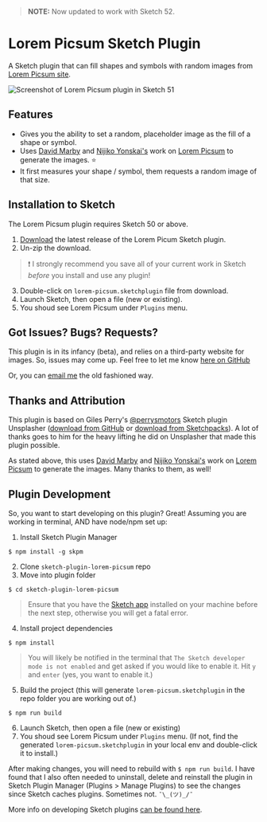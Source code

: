 > **NOTE:** Now updated to work with Sketch 52.

# Lorem Picsum Sketch Plugin

A Sketch plugin that can fill shapes and symbols with random images from [Lorem Picsum site](https://picsum.photos/ "Lorem Picsum").

![Screenshot of Lorem Picsum plugin in Sketch 51](https://user-images.githubusercontent.com/4358288/44321209-851a1d00-a3fb-11e8-9384-0da17e9026fb.jpg "Screenshot of Lorem Picsum plugin in Sketch 51")

## Features

- Gives you the ability to set a random, placeholder image as the fill of a shape or symbol.
- Uses [David Marby](https://github.com/DMarby "David Marby on GitHub") and [Nijiko Yonskai's](https://github.com/DMarby "Nijiko Yonskai on GitHub") work on [Lorem Picsum](https://picsum.photos/ "Lorem Picsum site") to generate the images. :star:
- It first measures your shape / symbol, them requests a random image of that size.

## Installation to Sketch

The Lorem Picsum plugin requires Sketch 50 or above.

1. [Download](https://github.com/tristandenyer/sketch-plugin-lorem-picsum/releases/latest) the latest release of the Lorem Picum Sketch plugin.
2. Un-zip the download.

> :heavy_exclamation_mark: I strongly recommend you save all of your current work in Sketch _before_ you install and use any plugin!

3. Double-click on `lorem-picsum.sketchplugin` file from download.
4. Launch Sketch, then open a file (new or existing).
5. You shoud see Lorem Picsum under `Plugins` menu.

## Got Issues? Bugs? Requests?

This plugin is in its infancy (beta), and relies on a third-party website for images. So, issues may come up. Feel free to let me know [here on GitHub](https://github.com/tristandenyer/sketch-plugin-lorem-picsum/issues "Issues for sketch-plugin-lorem-picsum")

Or, you can [email me](https://tristandenyer.com/contact/ "Contact Tristan Denyer") the old fashioned way.

## Thanks and Attribution

This plugin is based on Giles Perry's [@perrysmotors](https://github.com/perrysmotors "Giles Perry on GitHub") Sketch plugin Unsplasher ([download from GitHub](https://github.com/perrysmotors/sketch-unsplasher "Unsplasher Sketch Plugin via GitHub") or [download from Sketchpacks](https://sketchpacks.com/perrysmotors/sketch-unsplasher/install "Unsplasher Sketch Plugin via Sketchpacks")). A lot of thanks goes to him for the heavy lifting he did on Unsplasher that made this plugin possible.

As stated above, this uses [David Marby](https://github.com/DMarby "David Marby on GitHub") and [Nijiko Yonskai's](https://github.com/Nijikokun "Nijiko Yonskai on GitHub") work on [Lorem Picsum](https://picsum.photos/ "Lorem Picsum site") to generate the images. Many thanks to them, as well!

## Plugin Development

So, you want to start developing on this plugin? Great! Assuming you are working in terminal, AND have node/npm set up:

1. Install Sketch Plugin Manager

```
$ npm install -g skpm
```

2. Clone `sketch-plugin-lorem-picsum` repo
3. Move into plugin folder

```
$ cd sketch-plugin-lorem-picsum
```

> Ensure that you have the [Sketch app](https://www.sketchapp.com/ "Sketch app") installed on your machine before the next step, otherwise you will get a fatal error.

4. Install project dependencies

```
$ npm install
```

> You will likely be notified in the terminal that `The Sketch developer mode is not enabled` and get asked if you would like to enable it. Hit `y` and `enter` (yes, you want to enable it.)

5. Build the project (this will generate `lorem-picsum.sketchplugin` in the repo folder you are working out of.)

```
$ npm run build
```

6. Launch Sketch, then open a file (new or existing)
7. You shoud see Lorem Picsum under `Plugins` menu. (If not, find the generated `lorem-picsum.sketchplugin` in your local env and double-click it to install.)

After making changes, you will need to rebuild with `$ npm run build`. I have found that I also often needed to uninstall, delete and reinstall the plugin in Sketch Plugin Manager (Plugins > Manage Plugins) to see the changes since Sketch caches plugins. Sometimes not. `¯\_(ツ)_/¯`

More info on developing Sketch plugins [can be found here](https://developer.sketchapp.com/guides/first-plugin/ "Sketch Developer Docs").
